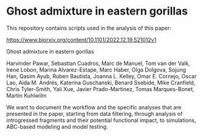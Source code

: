 # Ghost admixture in eastern gorillas

This repository contains scripts used in the analysis of this paper:

https://www.biorxiv.org/content/10.1101/2022.12.19.521012v1

Ghost admixture in eastern gorillas

Harvinder Pawar, Sebastian Cuadros, Marc de Manuel, Tom van der Valk, Irene Lobon, Marina Alvarez-Estape, Marc Haber, Olga Dolgova, Sojung Han, Qasim Ayub, Ruben Bautista, Joanna L. Kelley, Omar E. Cornejo, Oscar Lao, Aida M. Andrés, Katerina Guschanski, Benard Ssebide, Mike Cranfield, Chris Tyler-Smith, Yali Xue, Javier Prado-Martinez, Tomas Marques-Bonet, Martin Kuhlwilm

We want to document the workflow and the specific analyses that are presented in the paper, starting from data filtering, through analysis of introgressed fragments and their potential functional impact, to simulations, ABC-based modeling and model testing.
